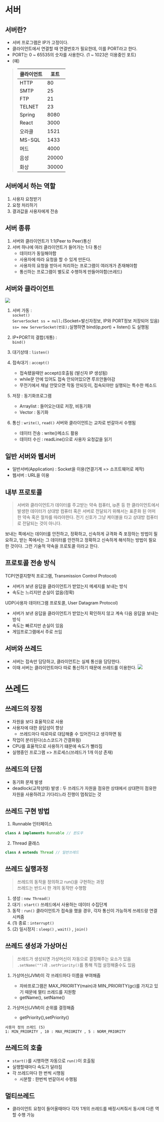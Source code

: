 # 서버
## 서버란?
- 서버 프로그램은 IP가 고정이다.
- 클라이언트에서 연결할 때 연결번호가 필요한데, 이를 PORT라고 한다.
- PORT는 0 ~ 65535의 숫자를 사용한다. (1 ~ 1023은 이용중인 포트)  
- (예) 

> |클라이언트|포트|
> |-|-|
> |HTTP|80|
> |SMTP|25|
> |FTP|21|
> |TELNET|23|
> |Spring|8080|
> |React|3000|
> |오라클|1521|
> |MS-SQL|1433|
> |머드|4000|
> |음성|20000|
> |화상|30000|



## 서버에서 하는 역할
1. 사용자 요청받기  
2. 요청 처리하기  
3. 결과값을 사용자에게 전송  

## 서버 종류
1. 서버와 클라이언트가 1:1(Peer to Peer)통신  
2. 서버 하나에 여러 클라이언트가 들어가는 1:다 통신  
    - 데이터가 동일해야함
    - 사용자에 따라 요청을 할 수 있게 만든다.
    - 사용자의 요청을 받아서 처리하는 프로그램이 여러개가 존재해야함
    - 통신하는 프로그램이 별도로 수행하게 만들어야함(쓰레드)  

## 서버와 클라이언트
![](https://img1.daumcdn.net/thumb/R800x0/?scode=mtistory2&fname=https%3A%2F%2Ft1.daumcdn.net%2Fcfile%2Ftistory%2F264A4E4355E43D6020)
1. 서버 가동 :   
```socket()```  
```ServerSocket ss = null;```(Socket=발신자정보, IP와 PORT정보 저장되어 있음)  
```ss= new ServerSocket(번호);```실행하면 bind(ip,port) + listen() 도 실행됨
 
  
2. IP+PORT의 결합(개통) :  
```bind()```

3. 대기상태 : ```listen()```

4. 접속대기 : ```accept()```
    - 접속됐을때만 accept()호출됨 (발신자 IP 생성됨)
    - while문 안에 있어도 접속 안되어있으면 루프안돌아감
    - 무전기에서 채널 안맞으면 작동 안되듯이, 접속되야만 실행되는 특수한 메소드

5. 저장 : 동기화프로그램
    - Arraylist : 들어오는대로 저장, 비동기화
    - Vector : 동기화
6. 통신 : ```write()```, ```read()``` 서버와 클라이언트는 교차로 번갈아서 수행됨
    - 데이터 전송 : write()메소드 활용
    - 데이터 수신 : readLine()으로 사용자 요청값을 읽기

## 일반 서버와 웹서버
- 일반서버(Application) : Socket을 이용(연결기계 => 소프트웨어로 제작)
- 웹서버 : URL을 이용

## 내부 프로토콜
> 서버와 클라이언트가 데이터를 주고받는 약속
컴퓨터, ip폰 등 한 클라이언트에서 발생한 데이터가 상대방 컴퓨터 혹은 서버로 전달되기 위해서는 표준화 된 어떠한 약속 혹은 절차를 따라야한다. 전기 신호가 그냥 케이블을 타고 상대방 컴퓨터로 전달되는 것이 아니다.

보내는 쪽에서는 데이터를 안전하고, 정확하고, 신속하게 규격화 즉 포장하는 방법이 필요하고, 받는 쪽에서는 그 데이터를 안전하고 정확하고 신속하게 해석하는 방법이 필요한 것이다. 그런 기술적 약속을 프로토콜 이라고 한다.

## 프로토콜 전송 방식
TCP(연결지향적 프로그램, Transmission Control Protocol)
- 서버가 보낸 응답을 클라이언트가 받았는지 메세지를 보내는 방식
- 속도는 느리지만 손실이 없음(정확)

UDP(사용자 데이터그램 프로토콜, User Datagram Protocol)
- 서버가 보낸 응답을 클라이언트가 받았는지 확인하지 않고 계속 다음 응답을 보내는 방식
- 속도는 빠르지만 손실이 있음
- 게임프로그램에서 주로 쓰임


## 서버와 쓰레드
- 서버는 접속만 담당하고, 클라이언트는 실제 통신을 담당한다.
- 이때 서버는 클라이언트마다 따로 통신하기 때문에 쓰레드를 이용한다.
![](https://t1.daumcdn.net/cfile/tistory/257CA1385802306220)


# 쓰레드
## 쓰레드의 장점
- 자원을 보다 효율적으로 사용
- 사용자에 대한 응답성이 향상 
  - 쓰레드마다 따로따로 대답해줄 수 있어진다고 생각하면 됨
- 작업이 분리된다(소스코드가 간결화됨)
- CPU를 효율적으로 사용하기 떄문에 속도가 빨라짐
- 실행중인 프로그램 => 프로세스(쓰레드가 1개 이상 존재)

## 쓰레드의 단점
- 동기화 문제 발생
- deadlock(교착상태) 발생 : 두 쓰레드가 자원을 점유한 상태에서 상대편이 점유한 자원을 사용하려고 기다리느라 진행이 멈춰있는 것

## 쓰레드 구현 방법
1. Runnable 인터페이스
```java
class A implements Runnable // 윈도우
```
2. Thread 클래스
```java
class A extends Thread // 일반쓰레드
```

## 쓰레드 실행과정
> 쓰레드의 동작을 정의하고 run()을 구현하는 과정  
> 쓰레드는 반드시 한 개의 동작만 수행함
1. 생성 : ```new Thread()```  
2. 대기 : ```start()``` 쓰레드에서 사용하는 데이터 수집단계  
3. 동작 : ```run()``` 클라이언트가 접속을 했을 경우, 각자 통신이 가능하게 쓰레드랑 연결시켜줌
4. (1) 종료 : ```interrupt()```    
4. (2) 일시정지 : ```sleep()``` , ```wait()``` , ```join()```  

## 쓰레드 생성과 가상머신
> 쓰레드가 생성되면 가상머신이 자동으로 결정해주는 요소가 있음  
> ```.setName("")```과 ```.setPriority()```를 통해 직접 설정해줄수도 있음
1. 가상머신(JVM)이 각 쓰레드마다 이름을 부여해줌  
    - 자바프로그램은 MAX_PRIORITY(main)과 MIN_PRIORITY(gc)를 가지고 있기 때문에 멀티 쓰레드를 지원함
    - getName(), setName()

2. 가상머신(JVM)이 순위를 결정해줌  
    - getPriority(),setPriority()
  ``` 
  사용자 정의 쓰레드 (5)
  1: MIN_PRIORITY , 10 : MAX_PRIORITY , 5 : NORM_PRIORITY
  ```

## 쓰레드의 호출
- ```start()```를 시행하면 자동으로 ```run()```이 호출됨
- 실행할때마다 속도가 달라짐
- 각 쓰레드마다 한 번씩 시행됨
    - 시분할 : 한번씩 번갈아서 수행됨

## 멀티쓰레드
- 클라이언트 요청이 들어올때마다 각자 1개의 쓰레드를 배정시켜줘서 동시에 다른 역할 수행 가능
